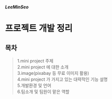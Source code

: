 ##### LeeMinSeo
프로젝트 개발 정리
=============
목차
-------------
> 1.mini project 주제    
> 2.mini project 에 대한 소개    
> 3.image(pixabay 등 무료 이미지 활용)    
> 4.mini project 가 가지고 있는 대략적인 기능 설명    
> 5.개발환경 및 언어    
> 6.팀소개 및 팀원이 맡은 역할     
